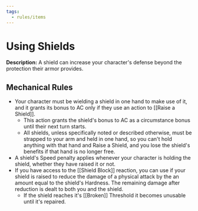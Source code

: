 ```yaml
---
tags:
  - rules/items
---
```

# Using Shields

**Description:** A shield can increase your character's defense beyond the protection their armor provides. 

## Mechanical Rules
- Your character must be wielding a shield in one hand to make use of it, and it grants its bonus to AC only if they use an action to [[Raise a Shield]]. 
	- This action grants the shield's bonus to AC as a circumstance bonus until their next turn starts. 
	- All shields, unless specifically noted or described otherwise, must be strapped to your arm and held in one hand, so you can't hold anything with that hand and Raise a Shield, and you lose the shield's benefits if that hand is no longer free. 
- A shield's Speed penalty applies whenever your character is holding the shield, whether they have raised it or not.  
- If you have access to the [[Shield Block]] reaction, you can use if your shield is raised to reduce the damage of a physical attack by the an amount equal to the shield's Hardness. The remaining damage after reduction is dealt to both you and the shield. 
	- If the shield reaches it's [[Broken]] Threshold it becomes unusable until it's repaired.